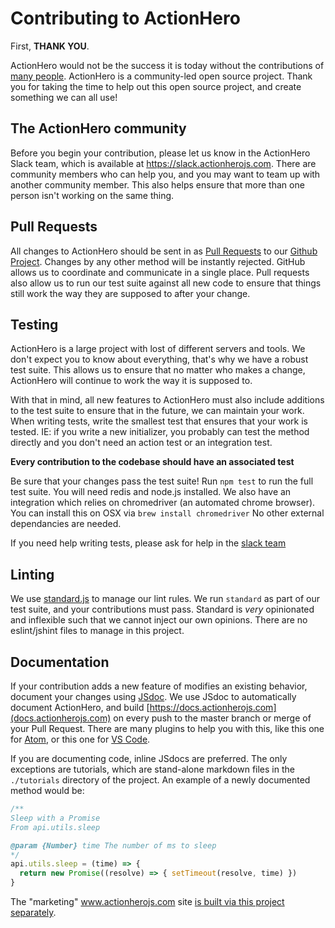 # Contributing to ActionHero

First, **THANK YOU**.  

ActionHero would not be the success it is today without the contributions of [many people](https://github.com/actionhero/actionhero/graphs/contributors).  ActionHero is a community-led open source project.  Thank you for taking the time to help out this open source project, and create something we can all use!

## The ActionHero community

Before you begin your contribution, please let us know in the ActionHero Slack team, which is available at https://slack.actionherojs.com. There are community members who can help you, and you may want to team up with another community member.  This also helps ensure that more than one person isn't working on the same thing.  

## Pull Requests

All changes to ActionHero should be sent in as [Pull Requests](https://help.github.com/articles/about-pull-requests) to our [Github Project](https://github.com/actionhero/actionhero).  Changes by any other method will be instantly rejected.  GitHub allows us to coordinate and communicate in a single place.  Pull requests also allow us to run our test suite against all new code to ensure that things still work the way they are supposed to after your change.

## Testing

ActionHero is a large project with lost of different servers and tools.  We don't expect you to know about everything, that's why we have a robust test suite.  This allows us to ensure that no matter who makes a change, ActionHero will continue to work the way it is supposed to.  

With that in mind, all new features to ActionHero must also include additions to the test suite to ensure that in the future, we can maintain your work.  When writing tests, write the smallest test that ensures that your work is tested.  IE: if you write a new initializer, you probably can test the method directly and you don't need an action test or an integration test.

**Every contribution to the codebase should have an associated test**

Be sure that your changes pass the test suite!  Run `npm test` to run the full test suite.
You will need redis and node.js installed.  We also have an integration which relies on chromedriver (an automated chrome browser).  You can install this on OSX via `brew install chromedriver` No other external dependancies are needed.

If you need help writing tests, please ask for help in the [slack team](http://slack.actionherojs.com)

## Linting

We use [standard.js](https://standardjs.com) to manage our lint rules.  We run `standard` as part of our test suite, and your contributions must pass.  Standard is *very* opinionated and inflexible such that we cannot inject our own opinions.  There are no eslint/jshint files to manage in this project.  

## Documentation

If your contribution adds a new feature of modifies an existing behavior, document your changes using [JSdoc](http://usejsdoc.org/).  We use JSdoc to automatically document ActionHero, and build [https://docs.actionherojs.com](docs.actionherojs.com) on every push to the master branch or merge of your Pull Request.  There are many plugins to help you with this, like this one for [Atom](https://atom.io/packages/jsdoc), or this one for [VS Code](https://github.com/joelday/vscode-docthis).

If you are documenting code, inline JSdocs are preferred.  The only exceptions are tutorials, which are stand-alone markdown files in the `./tutorials` directory of the project. An example of a newly documented method would be:

```js
/**
Sleep with a Promise
From api.utils.sleep

@param {Number} time The number of ms to sleep
*/
api.utils.sleep = (time) => {
  return new Promise((resolve) => { setTimeout(resolve, time) })
}
```

The "marketing" www.actionherojs.com site [is built via this project separately](https://github.com/actionhero/www.actionherojs.com).
